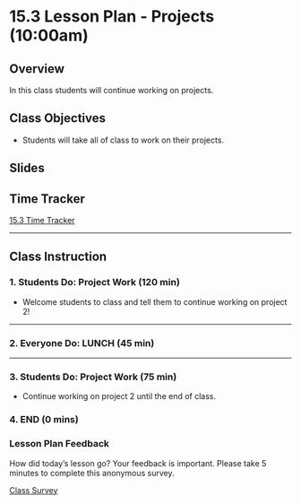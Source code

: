 # 15.3 Lesson Plan - Projects (10:00am)

## Overview

In this class students will continue working on projects.

## Class Objectives

* Students will take all of class to work on their projects.

## Slides

## Time Tracker

[15.3 Time Tracker](https://docs.google.com/spreadsheets/d/1MF-klkWeGa9AQflzXs23XG2f9CBV9hnOzyI_KkFI_Ck/edit?usp=sharing)

- - -

## Class Instruction

### 1. Students Do: Project Work (120 min)

* Welcome students to class and tell them to continue working on project 2!

- - -

### 2. Everyone Do: LUNCH (45 min)

- - -

### 3. Students Do: Project Work (75 min)

* Continue working on project 2 until the end of class.

### 4. END (0 mins)

### Lesson Plan Feedback

How did today’s lesson go? Your feedback is important. Please take 5 minutes to complete this anonymous survey.

[Class Survey](https://forms.gle/nYLbt6NZUNJMJ1h38)
